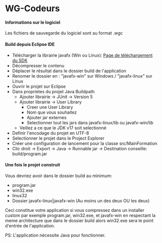 # WG-Codeurs

#### Informations sur le logiciel
Les fichiers de sauvegarde du logiciel sont au format .wgc

#### Build depuis Eclipse IDE
- Télécharger la librairie javafx (Win ou Linux): [Page de téléchargement du SDK](https://gluonhq.com/products/javafx/)
- Décompresser le contenu
- Déplacer le résultat dans le dossier build de l'application
- Renomer le dossier en : "javafx-win" sur Windows / "javafx-linux" sur Linux
- Ouvrir le projet sur Eclipse
- Dans proprietes du projet Java Buildpath
	- Ajouter librairie -> JUnit -> Version 5
	- Ajouter librairie -> User Library
		- Creer une User Library
		- Nom que vous souhaitez
		- Ajouter jar externes
		- Selectionner tout les jars dans javafx-linux/lib ou javafx-win/lib
	- Veillez a ce que le JDK v17 soit selectionné
- Definir l'encodage du projet en UTF-8
- Selectionner le projet dans le Project Explorer
- Créer une configuration de lancement pour la classe src/MainFormation
- Clic droit -> Export -> Java -> Runnable jar -> Destination conseille: build/program.jar

#### Une fois le projet construit
Vous devriez avoir dans le dossier build au minimum:
- program.jar
- win32.exe
- linux32
- Dossier javafx-linux|javafx-win (Au moins un des deux OU les deux)

Ceci constitue votre application si vous compressez dans un installer custom par exemple
program.jar, win32.exe, et javafx-win en respectant la meme architecture que dans le dossier build
alors win32.exe sera le point d'entrée de l'application.

PS: L'application nécessite Java pour fonctionner.